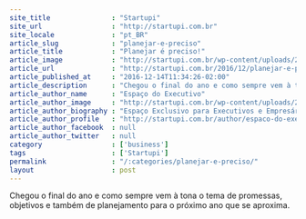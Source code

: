 ```yaml
---
site_title               : "Startupi"
site_url                 : "http://startupi.com.br"
site_locale              : "pt_BR"
article_slug             : "planejar-e-preciso"
article_title            : "Planejar é preciso!"
article_image            : "http://startupi.com.br/wp-content/uploads/2016/12/planejar-é-preciso-870x250.jpg"
article_url              : "http://startupi.com.br/2016/12/planejar-e-preciso/"
article_published_at     : "2016-12-14T11:34:26-02:00"
article_description      : "Chegou o final do ano e como sempre vem à tona o tema de promessas, objetivos e também de planejamento para o próximo ano que se aproxima."
article_author_name      : "Espaço do Executivo"
article_author_image     : "http://startupi.com.br/wp-content/uploads/2015/10/Espaço-do-Executivo_avatar_1444057947-170x170.jpg"
article_author_biography : "Espaço Exclusivo para Executivos e Empresários transmitirem conhecimento, experiência sobre carreira no mercado corporativo, transição de carreira de executivo para empreendedor, dicas e mentoria para quem está iniciando como Startups ou precisa se capacitar para tornar-se um Gestor."
article_author_profile   : "http://startupi.com.br/author/espaco-do-executivo/"
article_author_facebook  : null
article_author_twitter   : null
category                 : ['business']
tags                     : ['Startupi']
permalink                : "/:categories/planejar-e-preciso/"
layout                   : post
---
```


Chegou o final do ano e como sempre vem à tona o tema de promessas, objetivos e também de planejamento para o próximo ano que se aproxima.
